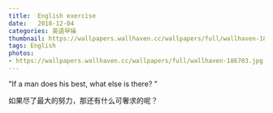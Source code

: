 ```yaml
---
title:  English exercise
date:   2018-12-04
categories: 英语早操
thumbnail: https://wallpapers.wallhaven.cc/wallpapers/full/wallhaven-186703.jpg
tags: English
photos:
- https://wallpapers.wallhaven.cc/wallpapers/full/wallhaven-186703.jpg
---
```


"If a man does his best, what else is there? "
<p>如果尽了最大的努力，那还有什么可奢求的呢？</p>
